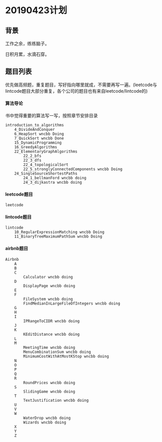 # 20190423计划

## 背景
工作之余，练练脑子。

日积月累，水滴石穿。

## 题目列表

优先做高频题，重复题目，写好指向哪里就成，不需要再写一遍。(leetcode与lintcode题目大部分重复，各个公司的题目也有来自leetcode/lintcode的)

#### 算法导论
书中觉得重要的算法写一写，按照章节安排目录
``` 
introduction_to_algorithms
    4_DivideAndConquer
    6_HeapSort wncbb Doing
    7_QuickSort wncbb Done
    15_DynamicProgramming
    16_GreedyAlgorithms
    22_ElementaryGraphAlgorithms
        22_2_bfs
        22_3_dfs
        22_4_topologicalSort
        22_5_stronglyConnectedComponents wncbb Doing
    24_SingleSourceShortestPaths
        24_1_bellmanFord wncbb doing
        24_3_dijkastra wncbb doing
```


#### leetcode题目
```
leetcode
```

#### lintcode题目
```
lintcode
    10_RegularExpressionMatching wncbb Doing 
    11_BinaryTreeMaximumPathSum wncbb Doing  
```

#### airbnb题目
```
Airbnb
    A
    B
    C
        Calculator wncbb doing
    D
        DisplayPage wncbb doing
    E
    F
        FileSystem wncbb doing
        FindMedianInLargeFileOfIntegers wncbb doing
    G
    H
    I
        IPRangeToCIDR wncbb doing
    J
    K
        KEditDistance wncbb doing
    L
    M
        MeetingTime wncbb doing
        MenuCombinationSum wncbb doing
        MinimumCostWithAtMostKStop wncbb doing
    N
    O
    P
    Q
    R
        RoundPrices wncbb doing
    S
        SlidingGame wncbb doing
    T
        TextJustification wncbb doing
    U
    V
    W
        WaterDrop wncbb doing
        Wizards wncbb doing
    X
    Y
    Z
```

